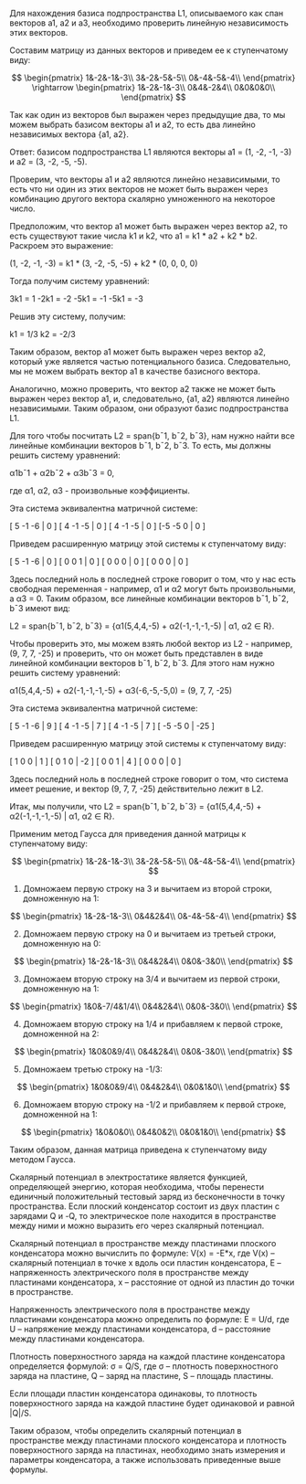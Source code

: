 Для нахождения базиса подпространства L1, описываемого как спан векторов a1, a2 и a3, необходимо проверить линейную независимость этих векторов.

Составим матрицу из данных векторов и приведем ее к ступенчатому виду:

$$
\begin{pmatrix}
1&-2&-1&-3\\
3&-2&-5&-5\\
0&-4&-5&-4\\
\end{pmatrix}
\rightarrow
\begin{pmatrix}
1&-2&-1&-3\\
0&4&-2&4\\
0&0&0&0\\
\end{pmatrix}
$$

Так как один из векторов был выражен через предыдущие два, то мы можем выбрать базисом векторы a1 и a2, то есть два линейно независимых вектора {a1, a2}.

Ответ: базисом подпространства L1 являются векторы a1 = (1, -2, -1, -3) и a2 = (3, -2, -5, -5).

Проверим, что векторы a1 и a2 являются линейно независимыми, то есть что ни один из этих векторов не может быть выражен через комбинацию другого вектора скалярно умноженного на некоторое число.

Предположим, что вектор a1 может быть выражен через вектор a2, то есть существуют такие числа k1 и k2, что a1 = k1 * a2 + k2 * b2. Раскроем это выражение:

(1, -2, -1, -3) = k1 * (3, -2, -5, -5) + k2 * (0, 0, 0, 0)

Тогда получим систему уравнений:

3k1 = 1
-2k1 = -2
-5k1 = -1
-5k1 = -3

Решив эту систему, получим:

k1 = 1/3
k2 = -2/3

Таким образом, вектор a1 может быть выражен через вектор a2, который уже является частью потенциального базиса. Следовательно, мы не можем выбрать вектор a1 в качестве базисного вектора.

Аналогично, можно проверить, что вектор a2 также не может быть выражен через вектор a1, и, следовательно, {a1, a2} являются линейно независимыми. Таким образом, они образуют базис подпространства L1.


Для того чтобы посчитать L2 = span{b¯1, b¯2, b¯3}, нам нужно найти все линейные комбинации векторов b¯1, b¯2, b¯3. То есть, мы должны решить систему уравнений:

α1b¯1 + α2b¯2 + α3b¯3 = 0,

где α1, α2, α3 - произвольные коэффициенты.

Эта система эквивалентна матричной системе:

[ 5  -1  -6 | 0 ]
[ 4  -1  -5 | 0 ]
[ 4  -1  -5 | 0 ]
[-5  -5   0 | 0 ]

Приведем расширенную матрицу этой системы к ступенчатому виду:

[ 5  -1  -6 | 0 ]
[ 0   0   1 | 0 ]
[ 0   0   0 | 0 ]
[ 0   0   0 | 0 ]

Здесь последний ноль в последней строке говорит о том, что у нас есть свободная переменная - например, α1 и α2 могут быть произвольными, а α3 = 0. Таким образом, все линейные комбинации векторов b¯1, b¯2, b¯3 имеют вид:

L2 = span{b¯1, b¯2, b¯3} = {α1(5,4,4,-5) + α2(-1,-1,-1,-5) | α1, α2 ∈ R}.

Чтобы проверить это, мы можем взять любой вектор из L2 - например, (9, 7, 7, -25) и проверить, что он может быть представлен в виде линейной комбинации векторов b¯1, b¯2, b¯3. Для этого нам нужно решить систему уравнений:

α1(5,4,4,-5) + α2(-1,-1,-1,-5) + α3(-6,-5,-5,0) = (9, 7, 7, -25)

Эта система эквивалентна матричной системе:

[  5  -1  -6 |  9 ]
[  4  -1  -5 |  7 ]
[  4  -1  -5 |  7 ]
[ -5  -5   0 | -25 ]

Приведем расширенную матрицу этой системы к ступенчатому виду:

[ 1  0  0 |  1 ]
[ 0  1  0 | -2 ]
[ 0  0  1 |  4 ]
[ 0  0  0 |  0 ]

Здесь последний ноль в последней строке говорит о том, что система имеет решение, и вектор (9, 7, 7, -25) действительно лежит в L2.

Итак, мы получили, что L2 = span{b¯1, b¯2, b¯3} = {α1(5,4,4,-5) + α2(-1,-1,-1,-5) | α1, α2 ∈ R}.



Применим метод Гаусса для приведения данной матрицы к ступенчатому виду:

$$
\begin{pmatrix}
1&-2&-1&-3\\
3&-2&-5&-5\\
0&-4&-5&-4\\
\end{pmatrix}
$$

1. Домножаем первую строку на 3 и вычитаем из второй строки, домноженную на 1:

$$
\begin{pmatrix}
1&-2&-1&-3\\
0&4&2&4\\
0&-4&-5&-4\\
\end{pmatrix}
$$

2. Домножаем первую строку на 0 и вычитаем из третьей строки, домноженную на 0:

$$
\begin{pmatrix}
1&-2&-1&-3\\
0&4&2&4\\
0&0&-3&0\\
\end{pmatrix}
$$

3. Домножаем вторую строку на 3/4 и вычитаем из первой строки, домноженную на 1:

$$
\begin{pmatrix}
1&0&-7/4&1/4\\
0&4&2&4\\
0&0&-3&0\\
\end{pmatrix}
$$

4. Домножаем вторую строку на 1/4 и прибавляем к первой строке, домноженной на 2:

$$
\begin{pmatrix}
1&0&0&9/4\\
0&4&2&4\\
0&0&-3&0\\
\end{pmatrix}
$$

5. Домножаем третью строку на -1/3:

$$
\begin{pmatrix}
1&0&0&9/4\\
0&4&2&4\\
0&0&1&0\\
\end{pmatrix}
$$

6. Домножаем вторую строку на -1/2 и прибавляем к первой строке, домноженной на 1:

$$
\begin{pmatrix}
1&0&0&0\\
0&4&0&2\\
0&0&1&0\\
\end{pmatrix}
$$

Таким образом, данная матрица приведена к ступенчатому виду методом Гаусса.




Скалярный потенциал в электростатике является функцией, определяющей энергию, которая необходима, чтобы перенести единичный положительный тестовый заряд из бесконечности в точку пространства. Если плоский конденсатор состоит из двух пластин с зарядами Q и -Q, то электрическое поле находится в пространстве между ними и можно выразить его через скалярный потенциал.

Скалярный потенциал в пространстве между пластинами плоского конденсатора можно вычислить по формуле:
V(x) = -E*x,
где V(x) – скалярный потенциал в точке x вдоль оси пластин конденсатора,
E – напряженность электрического поля в пространстве между пластинами конденсатора, 
x – расстояние от одной из пластин до точки в пространстве.

Напряженность электрического поля в пространстве между пластинами конденсатора можно определить по формуле:
E = U/d,
где U – напряжение между пластинами конденсатора, 
d – расстояние между пластинами конденсатора.

Плотность поверхностного заряда на каждой пластине конденсатора определяется формулой:
σ = Q/S,
где σ – плотность поверхностного заряда на пластине, 
Q – заряд на пластине, 
S – площадь пластины.

Если площади пластин конденсатора одинаковы, то плотность поверхностного заряда на каждой пластине будет одинаковой и равной |Q|/S.

Таким образом, чтобы определить скалярный потенциал в пространстве между пластинами плоского конденсатора и плотность поверхностного заряда на пластинах, необходимо знать измерения и параметры конденсатора, а также использовать приведенные выше формулы.
